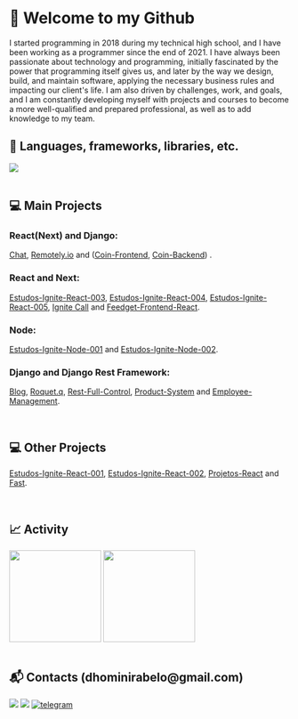<h1>👋 Welcome to my Github</h1>
<span>
I started programming in 2018 during my technical high school, and I have been working as a programmer since the end of 2021. I have always been passionate about technology and programming, initially fascinated by the power that programming itself gives us, and later by the way we design, build, and maintain software, applying the necessary business rules and impacting our client's life. I am also driven by challenges, work, and goals, and I am constantly developing myself with projects and courses to become a more well-qualified and prepared professional, as well as to add knowledge to my team.
</span>

<br>
<h2>🚀 Languages, frameworks, libraries, etc.</h2>
<a href="https://skillicons.dev">
   <img src="https://skillicons.dev/icons?i=typescript,js,react,next,nest,python,django" />
</a>

<br>
<br>
<h2>💻 Main Projects</h2>

<h3><strong>React(Next) and Django:</strong></h3>
<p>
<a target="_blank" href="https://github.com/dhomini-rabelo/chat">Chat</a>, <a target="_blank" href="https://github.com/dhomini-rabelo/remotely-store">Remotely.io</a> and
(<a target="_blank" href="https://github.com/dhomini-rabelo/Coin-Frontend">Coin-Frontend</a>, <a target="_blank" href="https://github.com/dhomini-rabelo/Coin-Backend">Coin-Backend</a>)
.
</p>

<h3><strong>React and Next:</strong></h3>
<p>
<a target="_blank" href="https://github.com/dhomini-rabelo/Estudos-Ignite-React-003">Estudos-Ignite-React-003</a>,
<a target="_blank" href="https://github.com/dhomini-rabelo/Estudos-Ignite-React-004">Estudos-Ignite-React-004</a>,
<a target="_blank" href="https://github.com/dhomini-rabelo/Estudos-Ignite-React-005">Estudos-Ignite-React-005</a>,
<a target="_blank" href="https://github.com/dhomini-rabelo/Ignite-Call">Ignite Call</a> and
<a target="_blank" href="https://github.com/dhomini-rabelo/Feedget-Frontend-React">Feedget-Frontend-React</a>.
</p>

<h3><strong>Node:</strong></h3>
<p>
<a target="_blank" href="https://github.com/dhomini-rabelo/Estudos-Ignite-Node-001">Estudos-Ignite-Node-001</a> and
<a target="_blank" href="https://github.com/dhomini-rabelo/Estudos-Ignite-Node-002">Estudos-Ignite-Node-002</a>.
<p>

<h3><strong>Django and Django Rest Framework:</strong></h3>
<p>
<a target="_blank" href="https://github.com/dhomini-rabelo/Blog">Blog</a>,
<a target="_blank" href="https://github.com/dhomini-rabelo/Roquet-q">Roquet.q</a>,
<a target="_blank" href="https://github.com/dhomini-rabelo/Rest-Full-Control">Rest-Full-Control</a>,
<a target="_blank" href="https://github.com/dhomini-rabelo/Product-System">Product-System</a> and
<a target="_blank" href="https://github.com/dhomini-rabelo/Employee-Management">Employee-Management</a>.
</p>

<br>
<h2>💻 Other Projects</h2>
<p>
<a target="_blank" href="https://github.com/dhomini-rabelo/Estudos-Ignite-React-001">Estudos-Ignite-React-001</a>,
<a target="_blank" href="https://github.com/dhomini-rabelo/Estudos-Ignite-React-002">Estudos-Ignite-React-002</a>,
<a target="_blank" href="https://github.com/dhomini-rabelo/Projetos-React">Projetos-React</a> and
<a href="https://github.com/dhomini-rabelo/Fast">Fast</a>.
</p>

<br>
<h2>📈 Activity</h2>

<div align="left">
  <img height="165em" 
  src="https://github-readme-stats.vercel.app/api?username=dhomini-rabelo&show_icons=true&theme=github&include_all_commits=true&count_private=true"/>
  <img height="165em" 
  src="https://github-readme-stats.vercel.app/api/top-langs/?username=dhomini-rabelo&layout=compact&langs_count=7&theme=github"/>
</div>

<br>
<h2>📬 Contacts (dhominirabelo@gmail.com)</h2>

<div>
<a href="https://www.linkedin.com/in/dhomini-rabelo" target="_blank"><img src="https://img.shields.io/badge/-LinkedIn-%230077B5?style=for-the-badge&logo=linkedin&logoColor=white" target="_blank"></a>
<a href="mailto:dhominirabelo@gmail.com" target="_blank"><img src="https://img.shields.io/badge/Gmail-D14836?style=for-the-badge&logo=gmail&logoColor=white"></a>
<a href="https://t.me/fael_07" alt="Telegram" target="_blank">
    <img src="https://img.shields.io/badge/Telegram-2CA5E0?style=for-the-badge&logo=telegram&logoColor=white" alt="telegram">
  </a>
</div>